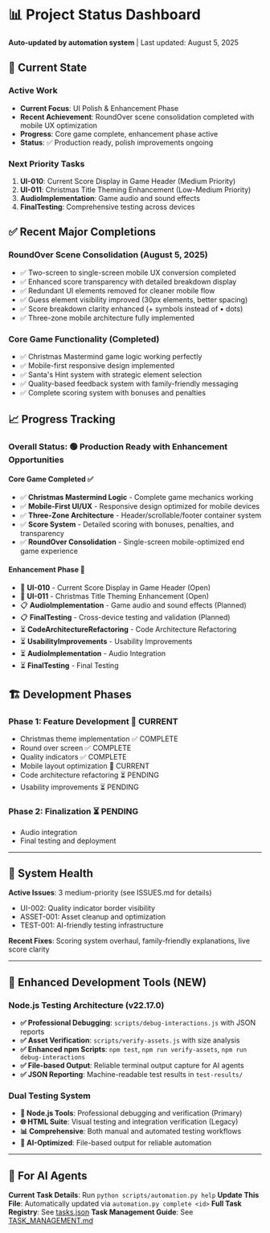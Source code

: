 # 📊 Project Status Dashboard

**Auto-updated by automation system** | Last updated: August 5, 2025

## 🎯 Current State

### **Active Work**
- **Current Focus**: UI Polish & Enhancement Phase
- **Recent Achievement**: RoundOver scene consolidation completed with mobile UX optimization
- **Progress**: Core game complete, enhancement phase active
- **Status**: ✅ Production ready, polish improvements ongoing

### **Next Priority Tasks**
1. **UI-010**: Current Score Display in Game Header (Medium Priority)
2. **UI-011**: Christmas Title Theming Enhancement (Low-Medium Priority)
3. **AudioImplementation**: Game audio and sound effects
4. **FinalTesting**: Comprehensive testing across devices

## ✅ Recent Major Completions

### **RoundOver Scene Consolidation** (August 5, 2025)
- ✅ Two-screen to single-screen mobile UX conversion completed
- ✅ Enhanced score transparency with detailed breakdown display
- ✅ Redundant UI elements removed for cleaner mobile flow
- ✅ Guess element visibility improved (30px elements, better spacing)
- ✅ Score breakdown clarity enhanced (+ symbols instead of • dots)
- ✅ Three-zone mobile architecture fully implemented

### **Core Game Functionality** (Completed)
- ✅ Christmas Mastermind game logic working perfectly
- ✅ Mobile-first responsive design implemented
- ✅ Santa's Hint system with strategic element selection
- ✅ Quality-based feedback system with family-friendly messaging
- ✅ Complete scoring system with bonuses and penalties

## 📈 Progress Tracking

### **Overall Status**: 🟢 **Production Ready with Enhancement Opportunities**

#### **Core Game Completed** ✅
- ✅ **Christmas Mastermind Logic** - Complete game mechanics working
- ✅ **Mobile-First UI/UX** - Responsive design optimized for mobile devices
- ✅ **Three-Zone Architecture** - Header/scrollable/footer container system
- ✅ **Score System** - Detailed scoring with bonuses, penalties, and transparency
- ✅ **RoundOver Consolidation** - Single-screen mobile-optimized end game experience

#### **Enhancement Phase** 🔧
- 🔧 **UI-010** - Current Score Display in Game Header (Open)
- 🔧 **UI-011** - Christmas Title Theming Enhancement (Open)
- 📋 **AudioImplementation** - Game audio and sound effects (Planned)
- 📋 **FinalTesting** - Cross-device testing and validation (Planned)
- ⏳ **CodeArchitectureRefactoring** - Code Architecture Refactoring
- ⏳ **UsabilityImprovements** - Usability Improvements
- ⏳ **AudioImplementation** - Audio Integration
- ⏳ **FinalTesting** - Final Testing

## 🏗️ Development Phases

### **Phase 1: Feature Development** 🔄 CURRENT
- Christmas theme implementation ✅ COMPLETE
- Round over screen ✅ COMPLETE
- Quality indicators ✅ COMPLETE
- Mobile layout optimization 🔄 CURRENT
- Code architecture refactoring ⏳ PENDING
- Usability improvements ⏳ PENDING

### **Phase 2: Finalization** ⏳ PENDING
- Audio integration
- Final testing and deployment

---

## 🚨 System Health

**Active Issues**: 3 medium-priority (see ISSUES.md for details)
- UI-002: Quality indicator border visibility  
- ASSET-001: Asset cleanup and optimization
- TEST-001: AI-friendly testing infrastructure

**Recent Fixes**: Scoring system overhaul, family-friendly explanations, live score clarity

---

## 🔧 Enhanced Development Tools (NEW)

### **Node.js Testing Architecture** (v22.17.0)
- **✅ Professional Debugging**: `scripts/debug-interactions.js` with JSON reports
- **✅ Asset Verification**: `scripts/verify-assets.js` with size analysis  
- **✅ Enhanced npm Scripts**: `npm test`, `npm run verify-assets`, `npm run debug-interactions`
- **✅ File-based Output**: Reliable terminal output capture for AI agents
- **✅ JSON Reporting**: Machine-readable test results in `test-results/`

### **Dual Testing System**
- **🔧 Node.js Tools**: Professional debugging and verification (Primary)
- **🌐 HTML Suite**: Visual testing and integration verification (Legacy)
- **📊 Comprehensive**: Both manual and automated testing workflows
- **🤖 AI-Optimized**: File-based output for reliable automation

---

## 🤖 For AI Agents

**Current Task Details**: Run `python scripts/automation.py help`
**Update This File**: Automatically updated via `automation.py complete <id>`
**Full Task Registry**: See [tasks.json](tasks.json)
**Task Management Guide**: See [TASK_MANAGEMENT.md](TASK_MANAGEMENT.md)
